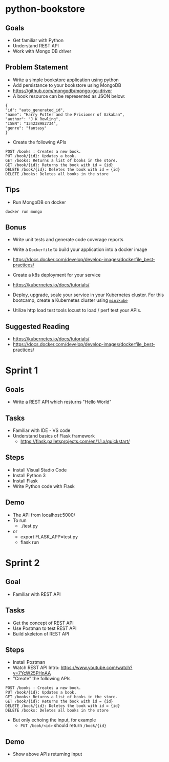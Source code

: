 # python-bookstore

## Goals

- Get familiar with Python
- Understand REST API
- Work with Mongo DB driver

## Problem Statement
- Write a simple bookstore application using python
- Add persistance to your bookstore using MongoDB
- https://github.com/mongodb/mongo-go-driver
- A book resource can be represented as JSON below:
```
{
"id": "auto_generated_id",
"name": "Harry Potter and the Prisioner of Azkaban",
"author": "J K Rowling",
"ISBN": "134238982734",
"genre": "fantasy"
}
```
- Create the following APIs

```
POST /books : Creates a new book.
PUT /book/{id}: Updates a book.
GET /books: Returns a list of books in the store.
GET /book/{id}: Returns the book with id = {id}
DELETE /book/{id}: Deletes the book with id = {id}
DELETE /books: Deletes all books in the store
```
## Tips
- Run MongoDB on docker
```
docker run mongo
```
## Bonus
- Write unit tests and generate code coverage reports

- Write a `Dockerfile` to build your application into a docker image
- https://docs.docker.com/develop/develop-images/dockerfile_best-practices/

- Create a k8s deployment for your service
- https://kubernetes.io/docs/tutorials/

- Deploy, upgrade, scale your service in your Kubernetes cluster. For this bootcamp, create a Kubernetes cluster using [`minikube`](https://github.com/kubernetes/minikube)

- Utilize http load test tools locust to load / perf test your APIs.

## Suggested Reading
* https://kubernetes.io/docs/tutorials/
* https://docs.docker.com/develop/develop-images/dockerfile_best-practices/

# Sprint 1

## Goals
- Write a REST API which resturns "Hello World"

## Tasks
- Familiar with IDE - VS code
- Understand basics of Flask framework
  - https://flask.palletsprojects.com/en/1.1.x/quickstart/

## Steps
- Install Visual Stadio Code
- Install Python 3
- Install Flask
- Write Python code with Flask

## Demo
- The API from localhost:5000/
- To run
  - ./test.py
- or
  - export FLASK_APP=test.py
  - flask run

# Sprint 2

## Goal

- Familiar with REST API

## Tasks

- Get the concept of REST API
- Use Postman to test REST API
- Build skeleton of REST API

## Steps

- Install Postman
- Watch REST API Intro: https://www.youtube.com/watch?v=7YcW25PHnAA
- "Create" the following APIs
```
POST /books : Creates a new book.
PUT /book/{id}: Updates a book.
GET /books: Returns a list of books in the store.
GET /book/{id}: Returns the book with id = {id}
DELETE /book/{id}: Deletes the book with id = {id}
DELETE /books: Deletes all books in the store
```
- But only echoing the input, for example
  - `PUT /book/<id>` should return `/book/{id}`
  
## Demo
- Show above APIs returning input  
